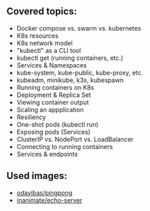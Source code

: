 ## Covered topics:
* Docker compose vs. swarm vs. kubernetes
* K8s resources
* K8s network model
* "kubectl" as a CLI tool
* kubectl get (running containers, etc.)
* Services & Namespaces
* kube-system, kube-public, kube-proxy, etc.
* kubeadm, minikube, k3s, kubespawn
* Running containers on K8s
* Deployment & Replica Set
* Viewing container output
* Scaling an appplication
* Resiliency 
* One-shot pods (kubectl run)
* Exposing pods (Services)
* ClusterIP vs. NodePort vs. LoadBalancer
* Connecting to running containers
* Services & endpoints

## Used images:
* [odayibas/pingpong](https://hub.docker.com/r/odayibas/pingpong)
* [inanimate/echo-server](https://hub.docker.com/r/inanimate/echo-server)